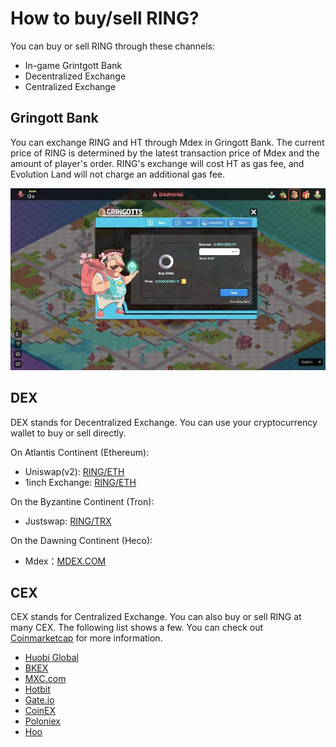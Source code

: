 # How to buy/sell RING?

You can buy or sell RING through these channels:

- In-game Grintgott Bank
- Decentralized Exchange
- Centralized Exchange

## Gringott Bank

You can exchange RING and HT through Mdex in Gringott Bank. The current price of RING is determined by the latest transaction price of Mdex and the amount of player's order. RING's exchange will cost HT as gas fee, and Evolution Land will not charge an additional gas fee.

![Gringott](../../.gitbook/assets/tutorials-dawning-heco-how-to-buy-sell-ring-en-1.jpg)


## DEX

DEX stands for Decentralized Exchange. You can use your cryptocurrency wallet to buy or sell directly.

On Atlantis Continent \(Ethereum\):

* Uniswap\(v2\): [RING/ETH](https://info.uniswap.org/token/0x9469d013805bffb7d3debe5e7839237e535ec483)
* 1inch Exchange: [RING/ETH](https://1inch.exchange/#/RING/ETH)

On the Byzantine Continent \(Tron\):

* Justswap: [RING/TRX](https://justswap.io/#/scan/detail/trx/TL175uyihLqQD656aFx3uhHYe1tyGkmXaW)

On the Dawning Continent (Heco):
* Mdex：[MDEX.COM](https://ht.mdex.com/#/swap)

## CEX

CEX stands for Centralized Exchange. You can also buy or sell RING at many CEX. The following list shows a few. You can check out [Coinmarketcap](https://coinmarketcap.com/currencies/darwinia-network/markets/) for more information.

* [Huobi Global](https://www.hbg.com/en-us/exchange/ring_usdt)
* [BKEX](https://www.bkex.com/trade/RING_USDT)
* [MXC.com](https://www.mxc.com/trade/easy#RING_USDT)
* [Hotbit](https://www.hotbit.io/exchange?symbol=RING_USDT)
* [Gate.io](https://gate.io/trade/ring_usdt)
* [CoinEX](https://www.coinex.com/trading?currency=usdt&dest=ring&tab=limit)
* [Poloniex](https://poloniex.com/exchange#usdt_ring)
* [Hoo](https://hoo.com/spot/ring-usdt)


